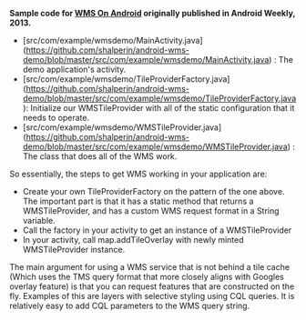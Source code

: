 **Sample code for [WMS On Android](http://www.azavea.com/blogs/labs/2013/01/wms-on-android/) originally published
in Android Weekly, 2013.**

+ [src/com/example/wmsdemo/MainActivity.java] (https://github.com/shalperin/android-wms-demo/blob/master/src/com/example/wmsdemo/MainActivity.java) : 
The demo application's activity.
+ [src/com/example/wmsdemo/TileProviderFactory.java] (https://github.com/shalperin/android-wms-demo/blob/master/src/com/example/wmsdemo/TileProviderFactory.java):
Initialize our WMSTileProvider with all of the static configuration that it needs to operate.
+ [src/com/example/wmsdemo/WMSTileProvider.java] (https://github.com/shalperin/android-wms-demo/blob/master/src/com/example/wmsdemo/WMSTileProvider.java) : 
The class that does all of the WMS work.

So essentially, the steps to get WMS working in your application are:
+ Create your own TileProviderFactory on the pattern of the one above.  The important part is that it has a static method
that returns a WMSTileProvider, and has a custom WMS request format in a  String variable.
+ Call the factory in your activity to get an instance of a WMSTileProvider
+ In your activity, call map.addTileOverlay with newly minted WMSTileProvider instance.

The main argument for using a WMS service that is not behind a tile cache (Which uses the TMS query format that more closely 
aligns with Googles overlay feature) is that you can request features that are constructed on the fly.  Examples of this are 
layers with selective styling using CQL queries.  It is relatively easy to add CQL parameters to the WMS query string.
